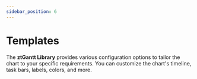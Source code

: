 ```yaml
---
sidebar_position: 6
---
```


# Templates

The **ztGantt Library** provides various configuration options to tailor the chart to your specific requirements. You can customize the chart's timeline, task bars, labels, colors, and more.

